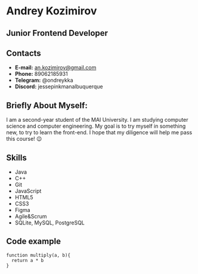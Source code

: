 # Andrey Kozimirov  
## Junior Frontend Developer  
## Contacts  
- **E-mail:** an.kozimirov@gmail.com
- **Phone:** 89062185931
- **Telegram:** @ondreykka
- **Discord:** jessepinkmanalbuquerque 
## Briefly About Myself:
I am a second-year student of the MAI University. I am studying computer science and computer engineering.  My goal is to try myself in something new, to try to learn the front-end. I hope that my diligence will help me pass this course! :wink:  
## Skills
- Java
- C++
- Git
- JavaScript
- HTML5
- CSS3
- Figma
- Agile&Scrum
- SQLite, MySQL, PostgreSQL  
## Code example
```
function multiply(a, b){
  return a * b
}
```  